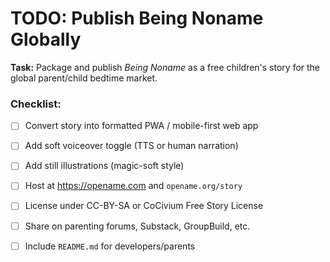 <!-- status: stub; target: 150+ words -->
<!-- status: stub; target: 150+ words -->
<!-- status: stub; target: 150+ words -->
<!-- status: stub; target: 150+ words -->
<!-- status: stub; target: 150+ words -->
<!-- status: stub; target: 150+ words -->
<!-- status: stub; target: 150+ words -->
# TODO: Publish Being Noname Globally

**Task:** Package and publish *Being Noname* as a free children's story for the global parent/child bedtime market.

### Checklist:
- [ ] Convert story into formatted PWA / mobile-first web app
- [ ] Add soft voiceover toggle (TTS or human narration)
- [ ] Add still illustrations (magic-soft style)
- [ ] Host at https://opename.com and `opename.org/story`
- [ ] License under CC-BY-SA or CoCivium Free Story License
- [ ] Share on parenting forums, Substack, GroupBuild, etc.
- [ ] Include `README.md` for developers/parents









